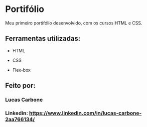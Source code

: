 # Portifólio
Meu primeiro portifólio desenvolvido, com os cursos HTML e CSS.

## Ferramentas utilizadas:

* HTML

* CSS

* Flex-box

## Feito por:

### Lucas Carbone

### Linkedin: https://www.linkedin.com/in/lucas-carbone-2aa766134/

```
